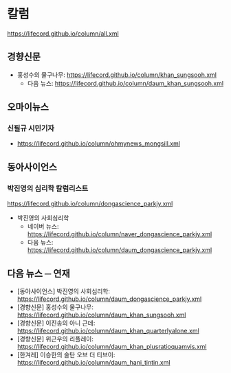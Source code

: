 # 칼럼
https://lifecord.github.io/column/all.xml

## 경향신문
- 홍성수의 물구나무: https://lifecord.github.io/column/khan_sungsooh.xml
  - 다음 뉴스: https://lifecord.github.io/column/daum_khan_sungsooh.xml

## 오마이뉴스
### 신필규 시민기자
- https://lifecord.github.io/column/ohmynews_mongsill.xml

## 동아사이언스
### 박진영의 심리학 칼럼리스트
https://lifecord.github.io/column/dongascience_parkjy.xml
- 박진영의 사회심리학
  - 네이버 뉴스: https://lifecord.github.io/column/naver_dongascience_parkjy.xml
  - 다음 뉴스: https://lifecord.github.io/column/daum_dongascience_parkjy.xml

## 다음 뉴스 ─ 연재
- [동아사이언스] 박진영의 사회심리학: https://lifecord.github.io/column/daum_dongascience_parkjy.xml
- [경향신문] 홍성수의 물구나무: https://lifecord.github.io/column/daum_khan_sungsooh.xml
- [경향신문] 이진송의 아니 근데: https://lifecord.github.io/column/daum_khan_quarterlyalone.xml
- [경향신문] 위근우의 리플레이: https://lifecord.github.io/column/daum_khan_plusratioquamvis.xml
- [한겨레] 이승한의 술탄 오브 더 티브이: https://lifecord.github.io/column/daum_hani_tintin.xml
